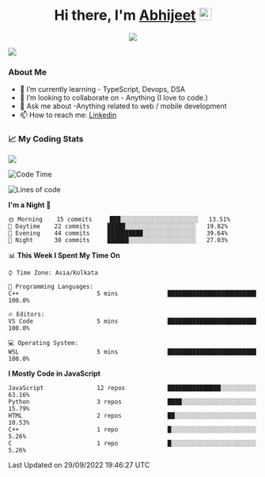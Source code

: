 <div align="center">
   <h1>Hi there, I'm <a href="">Abhijeet</a> <img src="https://media.giphy.com/media/hvRJCLFzcasrR4ia7z/giphy.gif" width="25px"> </h1>
   
   
   <img src="https://pronoun.cyou/x/y?subject=He&object=Him&height=20"> 
</div>

![](https://komarev.com/ghpvc/?username=abhijeetsingh-22)

<h3>About Me </h3>

<!-- - 🔭 I’m currently working on - My engineering Capstone Project -->
- 🌱 I’m currently learning - TypeScript, Devops, DSA
- 👯 I’m looking to collaborate on - Anything (I love to code.)
- 💬 Ask me about -Anything related to web / mobile development
- 📫 How to reach me: [Linkedin](https://www.linkedin.com/in/amabhijeet/)

### &#128200; My Coding Stats

<img align="center" src="https://github-readme-stats.vercel.app/api?username=abhijeetsingh-22&count_private=true&show_icons=true&theme=default&hide=stars" />

<!--START_SECTION:waka-->
![Code Time](http://img.shields.io/badge/Code%20Time-420%20hrs%2044%20mins-blue)

![Lines of code](https://img.shields.io/badge/From%20Hello%20World%20I%27ve%20Written-163%20Thousand%20lines%20of%20code-blue)

**I'm a Night 🦉** 

```text
🌞 Morning    15 commits     ███░░░░░░░░░░░░░░░░░░░░░░   13.51% 
🌆 Daytime    22 commits     █████░░░░░░░░░░░░░░░░░░░░   19.82% 
🌃 Evening    44 commits     ██████████░░░░░░░░░░░░░░░   39.64% 
🌙 Night      30 commits     ██████░░░░░░░░░░░░░░░░░░░   27.03%

```


📊 **This Week I Spent My Time On** 

```text
⌚︎ Time Zone: Asia/Kolkata

💬 Programming Languages: 
C++                      5 mins              █████████████████████████   100.0%

🔥 Editors: 
VS Code                  5 mins              █████████████████████████   100.0%

💻 Operating System: 
WSL                      5 mins              █████████████████████████   100.0%

```

**I Mostly Code in JavaScript** 

```text
JavaScript               12 repos            ███████████████░░░░░░░░░░   63.16% 
Python                   3 repos             ████░░░░░░░░░░░░░░░░░░░░░   15.79% 
HTML                     2 repos             ██░░░░░░░░░░░░░░░░░░░░░░░   10.53% 
C++                      1 repo              █░░░░░░░░░░░░░░░░░░░░░░░░   5.26% 
C                        1 repo              █░░░░░░░░░░░░░░░░░░░░░░░░   5.26%

```



 Last Updated on 29/09/2022 19:46:27 UTC
<!--END_SECTION:waka-->
